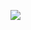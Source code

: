 [![](https://travis-ci.org/fiji/Auto_Threshold.svg?branch=master)](https://travis-ci.org/fiji/Auto_Threshold)

